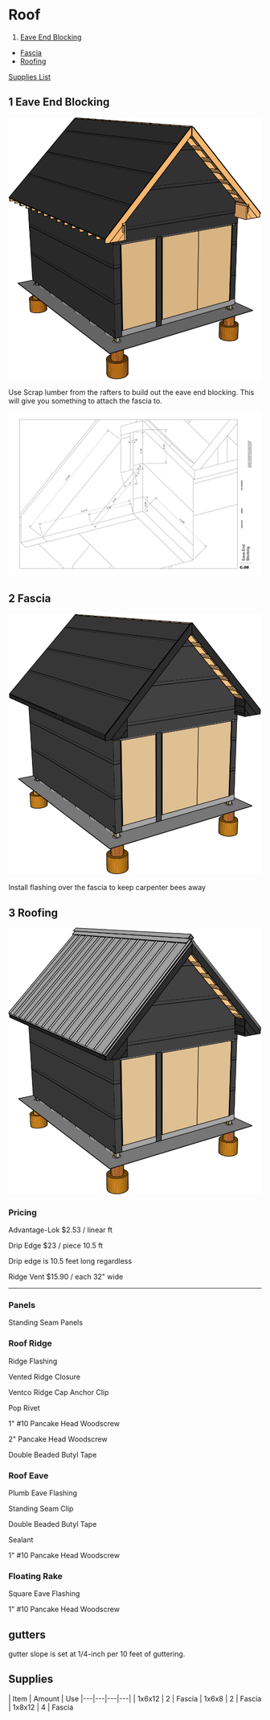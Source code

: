 # Roof

1. [Eave End Blocking](#eaveendblocking)
* [Fascia](#fascia)
* [Roofing](#roofing)

[Supplies List](#supplies)


## 1 Eave End Blocking <a name="eaveendblocking"></a>

![](images/C11.svg)

Use Scrap lumber from the rafters to build out the eave end blocking. This will give you something to attach the fascia to.  

![](blueprints/C11.svg)

## 2 Fascia <a name="fascia"></a>

![](images/C12.svg)

Install flashing over the fascia to keep carpenter bees away

## 3 Roofing <a name="roofing"></a>

![](images/C13.svg)

### Pricing
Advantage-Lok
&#36;2.53 / linear ft

Drip Edge
&#36;23 / piece 10.5 ft

Drip edge is 10.5 feet long regardless

Ridge Vent
&#36;15.90 / each 32" wide


-----

### Panels

Standing Seam Panels

### Roof Ridge

Ridge Flashing

Vented Ridge Closure

Ventco Ridge Cap Anchor Clip

Pop Rivet

1" #10 Pancake Head Woodscrew

2" Pancake Head Woodscrew

Double Beaded Butyl Tape

### Roof Eave

Plumb Eave Flashing

Standing Seam Clip

Double Beaded Butyl Tape

Sealant

1" #10 Pancake Head Woodscrew

### Floating Rake

Square Eave Flashing

1" #10 Pancake Head Woodscrew

## gutters

gutter slope is set at 1/4-inch per 10 feet of guttering.

## Supplies <a name="supplies"></a>


| Item | Amount | Use 
|---|---|---|---|
| 1x6x12 | 2 | Fascia
| 1x6x8 | 2 | Fascia
| 1x8x12 | 4 | Fascia